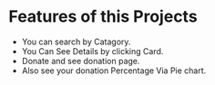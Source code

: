 # Features of this Projects
- You can search by Catagory.
- You Can See Details by clicking Card.
- Donate and see donation page. 
- Also see your donation Percentage Via Pie chart.